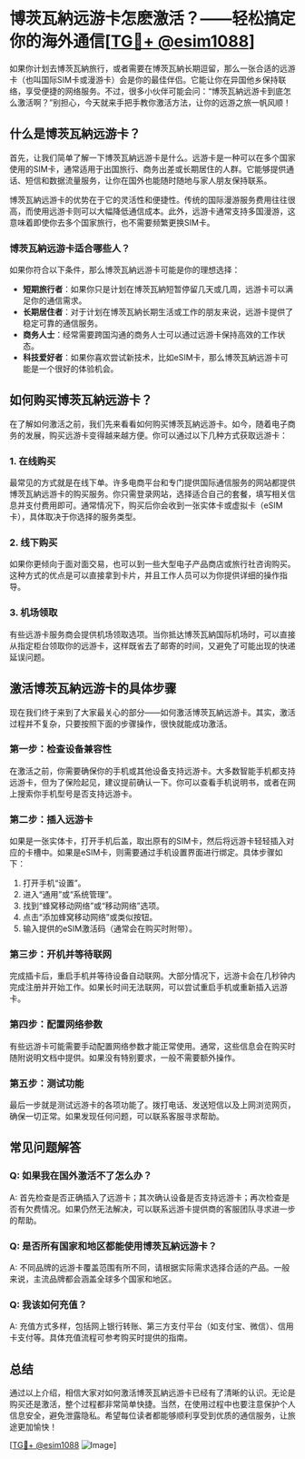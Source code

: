 # 博茨瓦納远游卡怎麽激活？——轻松搞定你的海外通信[[TG💪+ @esim1088](https://t.me/s/esim1088)]

如果你计划去博茨瓦納旅行，或者需要在博茨瓦納长期逗留，那么一张合适的远游卡（也叫国际SIM卡或漫游卡）会是你的最佳伴侣。它能让你在异国他乡保持联络，享受便捷的网络服务。不过，很多小伙伴可能会问：“博茨瓦納远游卡到底怎么激活啊？”别担心，今天就来手把手教你激活方法，让你的远游之旅一帆风顺！

## 什么是博茨瓦納远游卡？

首先，让我们简单了解一下博茨瓦納远游卡是什么。远游卡是一种可以在多个国家使用的SIM卡，通常适用于出国旅行、商务出差或长期居住的人群。它能够提供通话、短信和数据流量服务，让你在国外也能随时随地与家人朋友保持联系。

博茨瓦納远游卡的优势在于它的灵活性和便捷性。传统的国际漫游服务费用往往很高，而使用远游卡则可以大幅降低通信成本。此外，远游卡通常支持多国漫游，这意味着即使你去多个国家旅行，也不需要频繁更换SIM卡。

### 博茨瓦納远游卡适合哪些人？

如果你符合以下条件，那么博茨瓦納远游卡可能是你的理想选择：

- **短期旅行者**：如果你只是计划在博茨瓦納短暂停留几天或几周，远游卡可以满足你的通信需求。
- **长期居住者**：对于计划在博茨瓦納长期生活或工作的朋友来说，远游卡提供了稳定可靠的通信服务。
- **商务人士**：经常需要跨国沟通的商务人士可以通过远游卡保持高效的工作状态。
- **科技爱好者**：如果你喜欢尝试新技术，比如eSIM卡，那么博茨瓦納远游卡可能是一个很好的体验机会。

## 如何购买博茨瓦納远游卡？

在了解如何激活之前，我们先来看看如何购买博茨瓦納远游卡。如今，随着电子商务的发展，购买远游卡变得越来越方便。你可以通过以下几种方式获取远游卡：

### 1. 在线购买

最常见的方式就是在线下单。许多电商平台和专门提供国际通信服务的网站都提供博茨瓦納远游卡的购买服务。你只需登录网站，选择适合自己的套餐，填写相关信息并支付费用即可。通常情况下，购买后你会收到一张实体卡或虚拟卡（eSIM卡），具体取决于你选择的服务类型。

### 2. 线下购买

如果你更倾向于面对面交易，也可以到一些大型电子产品商店或旅行社咨询购买。这种方式的优点是可以直接拿到卡片，并且工作人员可以为你提供详细的操作指导。

### 3. 机场领取

有些远游卡服务商会提供机场领取选项。当你抵达博茨瓦納国际机场时，可以直接从指定柜台领取你的远游卡，这样既省去了邮寄的时间，又避免了可能出现的快递延误问题。

## 激活博茨瓦納远游卡的具体步骤

现在我们终于来到了大家最关心的部分——如何激活博茨瓦納远游卡。其实，激活过程并不复杂，只要按照下面的步骤操作，很快就能成功激活。

### 第一步：检查设备兼容性

在激活之前，你需要确保你的手机或其他设备支持远游卡。大多数智能手机都支持远游卡，但为了保险起见，建议提前确认一下。你可以查看手机说明书，或者在网上搜索你手机型号是否支持远游卡。

### 第二步：插入远游卡

如果是一张实体卡，打开手机后盖，取出原有的SIM卡，然后将远游卡轻轻插入对应的卡槽中。如果是eSIM卡，则需要通过手机设置界面进行绑定。具体步骤如下：

1. 打开手机“设置”。
2. 进入“通用”或“系统管理”。
3. 找到“蜂窝移动网络”或“移动网络”选项。
4. 点击“添加蜂窝移动网络”或类似按钮。
5. 输入提供的eSIM激活码（通常会在购买时附带）。

### 第三步：开机并等待联网

完成插卡后，重启手机并等待设备自动联网。大部分情况下，远游卡会在几秒钟内完成注册并开始工作。如果长时间无法联网，可以尝试重启手机或重新插入远游卡。

### 第四步：配置网络参数

有些远游卡可能需要手动配置网络参数才能正常使用。通常，这些信息会在购买时随附说明文档中提供。如果没有特别要求，一般不需要额外操作。

### 第五步：测试功能

最后一步就是测试远游卡的各项功能了。拨打电话、发送短信以及上网浏览网页，确保一切正常。如果发现任何问题，可以联系客服寻求帮助。

## 常见问题解答

### Q: 如果我在国外激活不了怎么办？
A: 首先检查是否正确插入了远游卡；其次确认设备是否支持远游卡；再次检查是否有欠费情况。如果仍然无法解决，可以联系远游卡提供商的客服团队寻求进一步的帮助。

### Q: 是否所有国家和地区都能使用博茨瓦納远游卡？
A: 不同品牌的远游卡覆盖范围有所不同，请根据实际需求选择合适的产品。一般来说，主流品牌都会涵盖全球多个国家和地区。

### Q: 我该如何充值？
A: 充值方式多样，包括网上银行转账、第三方支付平台（如支付宝、微信）、信用卡支付等。具体充值流程可参考购买时提供的指南。

## 总结

通过以上介绍，相信大家对如何激活博茨瓦納远游卡已经有了清晰的认识。无论是购买还是激活，整个过程都非常简单快捷。当然，在使用过程中也要注意保护个人信息安全，避免泄露隐私。希望每位读者都能够顺利享受到优质的通信服务，让旅途更加愉快！

[[TG💪+ @esim1088](https://t.me/s/esim1088) ![Image](https://i.postimg.cc/4NQfJmqS/Snipaste-2025-05-13-00-14-12.png)]